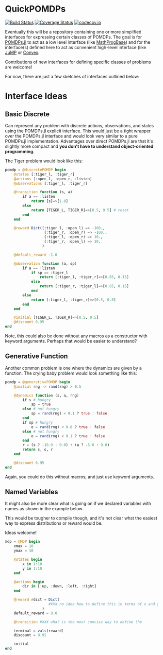 # QuickPOMDPs

[![Build Status](https://travis-ci.org/zsunberg/QuickPOMDPs.jl.svg?branch=master)](https://travis-ci.org/zsunberg/QuickPOMDPs.jl)
[![Coverage Status](https://coveralls.io/repos/zsunberg/QuickPOMDPs.jl/badge.svg?branch=master&service=github)](https://coveralls.io/github/zsunberg/QuickPOMDPs.jl?branch=master)
[![codecov.io](http://codecov.io/github/zsunberg/QuickPOMDPs.jl/coverage.svg?branch=master)](http://codecov.io/github/zsunberg/QuickPOMDPs.jl?branch=master)

Eventually this will be a repository containing one or more simplified interfaces for expressing certain classes of POMDPs. The goal is for [POMDPs.jl]( https://github.com/JuliaPOMDP/POMDPs.jl) to act as a low level interface (like [MathProgBase](https://github.com/JuliaOpt/MathProgBase.jl)) and for the interface(s) defined here to act as convenient high-level interface (like [JuMP](https://github.com/JuliaOpt/JuMP.jl) or [Convex](https://github.com/JuliaOpt/Convex.jl).

Contributions of new interfaces for defining specific classes of problems are welcome!

For now, there are just a few sketches of interfaces outlined below:

# Interface Ideas

## Basic Discrete

Can represent any problem with discrete actions, observations, and states using the POMDPs.jl explicit interface. This would just be a tight wrapper over the POMDPs.jl interface and would look very similar to a pure POMDPs.jl implementation. Advantages over direct POMDPs.jl are that it's slightly more compact and **you don't have to understand object-oriented programming**.

The Tiger problem would look like this:

```julia
pomdp = @discretePOMDP begin
    @states [:tiger_l, :tiger_r]
    @actions [:open_l, :open_r, :listen]
    @observations [:tiger_l, :tiger_r]

    @transition function (s, a)
        if a == :listen
            return [s]=>[1.0]
        else 
            return [TIGER_L, TIGER_R]=>[0.5, 0.5] # reset
        end
    end

    @reward Dict((:tiger_l, :open_l) => -100.,
                  (:tiger_r, :open_r) => -100.,
                  (:tiger_l, :open_r) => 10.,
                  (:tiger_r, :open_l) => 10.
                 )

    @default_reward -1.0

    @observation function (a, sp)
        if a == :listen
            if sp == :tiger_l
                return [:tiger_l, :tiger_r]=>[0.85, 0.15]
            else
                return [:tiger_r, :tiger_l]=>[0.85, 0.15]
            end
        else
            return [:tiger_l, :tiger_r]=>[0.5, 0.5]
        end
    end

    @initial [TIGER_L, TIGER_R]=>[0.5, 0.5]
    @discount 0.95
end
```

Note, this could also be done without any macros as a constructor with keyword arguments. Perhaps that would be easier to understand?

## Generative Function

Another common problem is one where the dynamics are given by a function. The crying baby problem would look something like this:

```julia
pomdp = @generativePOMDP begin
    @initial rng -> rand(rng) > 0.5

    @dynamics function (s, a, rng)
        if s # hungry
            sp = true
        else # not hungry
            sp = rand(rng) < 0.1 ? true : false
        end
        if sp # hungry
            o = rand(rng) < 0.8 ? true : false
        else # not hungry
            o = rand(rng) < 0.1 ? true : false
        end
        r = (s ? -10.0 : 0.0) + (a ? -5.0 : 0.0)
        return s, o, r
    end

    @discount 0.95
end
```

Again, you could do this without macros, and just use keyword arguments.

## Named Variables

It might also be more clear what is going on if we declared variables with names as shown in the example below.

This would be tougher to compile though, and it's not clear what the easiest way to express distributions or reward would be.

Ideas welcome!

```julia
mdp = @MDP begin
    xmax = 10
    ymax = 10

    @states begin
        x in 1:10
        y in 1:10
    end

    @actions begin
        dir in [:up, :down, :left, :right]
    end

    @reward rdict = Dict(
                    #XXX no idea how to define this in terms of x and y
                 )
    default_reward = 0.0

    @transition #XXX what is the most concise way to define the 

    terminal = vals(reward)
    discount = 0.95

    initial
end
```
